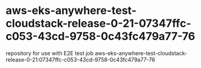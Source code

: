 # aws-eks-anywhere-test-cloudstack-release-0-21-07347ffc-c053-43cd-9758-0c43fc479a77-76
repository for use with E2E test job aws-eks-anywhere-test-cloudstack-release-0-21:07347ffc-c053-43cd-9758-0c43fc479a77-76
